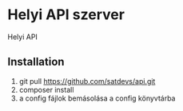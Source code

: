 # Helyi API szerver
Helyi API

## Installation

1. git pull https://github.com/satdevs/api.git
2. composer install
3. a config fájlok bemásolása a config könyvtárba

